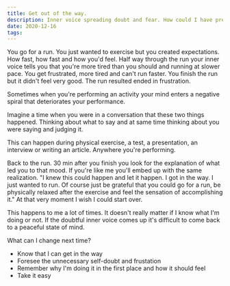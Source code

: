 ```yaml
---
title: Get out of the way.
description: Inner voice spreading doubt and fear. How could I have prevent it?
date: 2020-12-16
tags:
---
```

You go for a run. You just wanted to exercise but you created expectations. How fast, how fast and how you'd feel. Half way through the run your inner voice tells you that you're more tired than you should and running at slower pace. You get frustrated, more tired and can't run faster. You finish the run but it didn't feel very good. The run resulted ended in frustration.

Sometimes when you're performing an activity your mind enters a negative spiral that deteriorates your performance. 

Imagine a time when you were in a conversation that these two things happened. Thinking about what to say and at same time thinking about you were saying and judging it. 

This can happen during physical exercise, a test, a presentation, an interview or writing an article. Anywhere you're performing.

Back to the run. 30 min after you finish you look for the explanation of what led you to that mood. If you're like me you'll embed up with the same realization. "I knew this could happen and let it happen. I got in the way. I just wanted to run. Of course just be grateful that you could go for a run, be physically relaxed after the exercise and feel the sensation of accomplishing it." At that very moment I wish I could start over.

This happens to me a lot of times. It doesn't really matter if I know what I'm doing or not. If the doubtful inner voice comes up it's difficult to come back to a peaceful state of mind.

What can I change next time?
- Know that I can get in the way
- Foresee the unnecessary self-doubt and frustation
- Remember why I'm doing it in the first place and how it should feel
- Take it easy